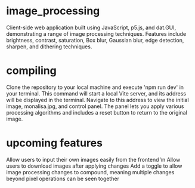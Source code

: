 # image_processing
Client-side web application built using JavaScript, p5.js, and dat.GUI, demonstrating a range of image processing techniques. Features include brightness, contrast, saturation, Box blur, Gaussian blur, edge detection, sharpen, and dithering techniques. 

# compiling 
Clone the repository to your local machine and execute 'npm run dev' in your terminal. This command will start a local Vite server, and its address will be displayed in the terminal. Navigate to this address to view the initial image, monalisa.jpg, and control panel. The panel lets you apply various processing algorithms and includes a reset button to return to the original image.


# upcoming features
Allow users to input their own images easily from the frontend \n
Allow users to download images after applying changes
Add a toggle to allow image processing changes to compound, meaning multiple changes beyond pixel operations can be seen together 
